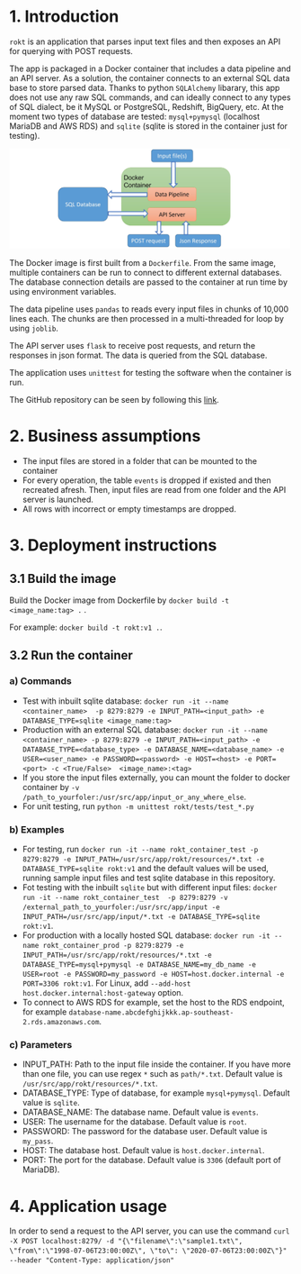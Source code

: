 # 1. Introduction
`rokt` is an application that parses input text files  and then exposes an API for querying with POST requests. 

The app is packaged in a Docker container that includes a data pipeline and an API server. As a solution, the container connects to an external SQL data base to store parsed data. 
Thanks to python `SQLAlchemy` libarary, this app does not use any raw SQL commands, and can ideally connect to any types of SQL dialect, be it MySQL or PostgreSQL, Redshift, BigQuery, etc. 
At the moment two types of database are tested: `mysql+pymysql` (localhost MariaDB and AWS RDS) and `sqlite` (sqlite is stored in the container just for testing). 

<img src="images/architecture_diagram.jpg" width="500">

The Docker image is first built from a `Dockerfile`. From the same image, multiple containers can be run to connect to different external databases. The database connection details are passed to the container at run time by using environment variables.

The data pipeline uses `pandas` to reads every input files in chunks of 10,000 lines each. The chunks are then processed in a multi-threaded for loop by using `joblib`.

The API server uses `flask` to receive post requests, and return the responses in json format. The data is queried from the SQL database. 

The application uses `unittest` for testing the software when the container is run.

The GitHub repository can be seen by following this [link](https://github.com/HungDo1291/rokt).

# 2. Business assumptions
- The input files are stored in a folder that can be mounted to the container
- For every operation, the table `events` is dropped if existed and then recreated afresh. Then, input files are read from one folder and the API server is launched.
- All rows with incorrect or empty timestamps are dropped.

# 3. Deployment instructions

## 3.1 Build the image
Build the Docker image from Dockerfile by `docker build -t <image_name:tag> .` .

For example: `docker build -t rokt:v1 .`.
## 3.2 Run the container
### a) Commands
- Test with inbuilt sqlite database: `docker run -it --name <container_name>  -p 8279:8279 -e INPUT_PATH=<input_path> -e DATABASE_TYPE=sqlite <image_name:tag>`
- Production with an external SQL database: `docker run -it --name <container_name> -p 8279:8279 -e INPUT_PATH=<input_path> -e DATABASE_TYPE=<database_type> -e DATABASE_NAME=<database_name> -e USER=<user_name> -e PASSWORD=<password> -e HOST=<host> -e PORT=<port> -c <True/False>  <image_name>:<tag>`
- If you store the input files externally, you can mount the folder to docker container by `-v /path_to_yourfoler:/usr/src/app/input_or_any_where_else`. 
- For unit testing, run `python -m unittest rokt/tests/test_*.py`
### b) Examples
- For testing, run `docker run -it --name rokt_container_test -p 8279:8279 -e INPUT_PATH=/usr/src/app/rokt/resources/*.txt -e DATABASE_TYPE=sqlite rokt:v1` 
and the default values will be used, running sample input files and test sqlite database in this repository.
- Fot testing with the inbuilt `sqlite` but with different input files: `docker run -it --name rokt_container_test  -p 8279:8279 -v /external_path_to_yourfoler:/usr/src/app/input -e INPUT_PATH=/usr/src/app/input/*.txt -e DATABASE_TYPE=sqlite rokt:v1`.
- For production  with a locally hosted SQL database: `docker run -it --name rokt_container_prod -p 8279:8279 -e INPUT_PATH=/usr/src/app/rokt/resources/*.txt -e DATABASE_TYPE=mysql+pymysql -e DATABASE_NAME=my_db_name -e USER=root -e PASSWORD=my_password -e HOST=host.docker.internal -e PORT=3306 rokt:v1`. For Linux, add `--add-host host.docker.internal:host-gateway` option.
- To connect to AWS RDS for example, set the host to the RDS endpoint, for example `database-name.abcdefghijkkk.ap-southeast-2.rds.amazonaws.com`.

### c) Parameters

- INPUT_PATH: Path to the input file inside the container. If you have more than one file, you can use regex `*` such as `path/*.txt`. Default value is `/usr/src/app/rokt/resources/*.txt`. 
- DATABASE_TYPE: Type of database, for example `mysql+pymysql`. Default value is `sqlite`.
- DATABASE_NAME: The database name. Default value is `events`.
- USER: The username for the database. Default value is `root`.
- PASSWORD: The password for the database user. Default value is `my_pass`.
- HOST: The database host. Default value is `host.docker.internal`.
- PORT: The port for the database. Default value is `3306` (default port of MariaDB). 

# 4. Application usage
In order to send a request to the API server, you can use the command
`curl -X POST localhost:8279/ -d "{\"filename\":\"sample1.txt\", \"from\":\"1998-07-06T23:00:00Z\", \"to\": \"2020-07-06T23:00:00Z\"}"  --header "Content-Type: application/json"`

